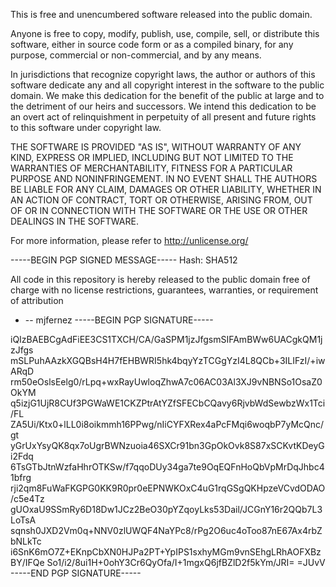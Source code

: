 This is free and unencumbered software released into the public domain.

Anyone is free to copy, modify, publish, use, compile, sell, or
distribute this software, either in source code form or as a compiled
binary, for any purpose, commercial or non-commercial, and by any
means.

In jurisdictions that recognize copyright laws, the author or authors
of this software dedicate any and all copyright interest in the
software to the public domain. We make this dedication for the benefit
of the public at large and to the detriment of our heirs and
successors. We intend this dedication to be an overt act of
relinquishment in perpetuity of all present and future rights to this
software under copyright law.

THE SOFTWARE IS PROVIDED "AS IS", WITHOUT WARRANTY OF ANY KIND,
EXPRESS OR IMPLIED, INCLUDING BUT NOT LIMITED TO THE WARRANTIES OF
MERCHANTABILITY, FITNESS FOR A PARTICULAR PURPOSE AND NONINFRINGEMENT.
IN NO EVENT SHALL THE AUTHORS BE LIABLE FOR ANY CLAIM, DAMAGES OR
OTHER LIABILITY, WHETHER IN AN ACTION OF CONTRACT, TORT OR OTHERWISE,
ARISING FROM, OUT OF OR IN CONNECTION WITH THE SOFTWARE OR THE USE OR
OTHER DEALINGS IN THE SOFTWARE.

For more information, please refer to <http://unlicense.org/>

-----BEGIN PGP SIGNED MESSAGE-----
Hash: SHA512

All code in this repository is hereby released to the public domain free of charge with no license restrictions, guarantees, warranties, or requirement of attribution

- -- mjfernez
-----BEGIN PGP SIGNATURE-----

iQIzBAEBCgAdFiEE3CS1TXCH/CA/GaSPM1jzJfgsmSIFAmBWw6UACgkQM1jzJfgs
mSLPuhAAzkXGQBsH4H7fEHBWRI5hk4bqyYzTCGgYzI4L8QCb+3ILIFzI/+iwARqD
rm50eOslsEelg0/rLpq+wxRayUwloqZhwA7c06AC03Al3XJ9vNBNSo1OsaZ0OkYM
q5izjG1UjR8CUf3PGWaWE1CKZPtrAtYZfSFECbCQavy6RjvbWdSewbzWx1Tci/FL
ZA5Ui/Ktx0+lLL0i8oikmmh16PPwg/nIiCYFXRex4aPcFMqi6woqbP7yMcQnc/gt
yGrUxYsyQK8qx7oUgrBWNzuoia46SXCr91bn3GpOkOvk8S87xSCKvtKDeyGi2Fdq
6TsGTbJtnWzfaHhrOTKSw/f7qqoDUy34ga7te9OqEQFnHoQbVpMrDqJhbc41bfrg
rji2qm8FuWaFKGPG0KK9R0pr0eEPNWKOxC4uG1rqGSgQKHpzeVCvdODAO/c5e4Tz
gUOxaU9SSmRy6D18Dw1JCz2BeO30pYZqoyLks53Dail/JCGnY16r2QQb7L3LoTsA
sqnsh0JXD2Vm0q+NNV0zlUWQF4NaYPc8/rPg2O6uc4oToo87nE67Ax4rbZbNLkTc
i6SnK6mO7Z+EKnpCbXN0HJPa2PT+YpIPS1sxhyMGm9vnSEhgLRhAOFXBzBY/IFQe
So1/i2/8ui1H+0ohY3Cr6QyOfa/I+1mgxQ6jfBZlD2f5kYm/JRI=
=JUvV
-----END PGP SIGNATURE-----